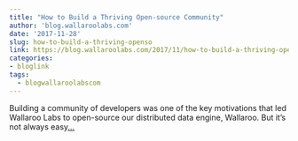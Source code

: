 ```yaml
---
title: "How to Build a Thriving Open-source Community"
author: 'blog.wallaroolabs.com'
date: '2017-11-28'
slug: how-to-build-a-thriving-openso
link: https://blog.wallaroolabs.com/2017/11/how-to-build-a-thriving-open-source-community/
categories:
- bloglink
tags:
  - blogwallaroolabscom
---
```


Building a community of developers was one of the key motivations that led Wallaroo Labs to open-source our distributed data engine, Wallaroo. But it’s not always easy[... <i class="fas fa-external-link-alt"></i>](https://blog.wallaroolabs.com/2017/11/how-to-build-a-thriving-open-source-community/)

